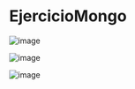 # EjercicioMongo

![image](https://github.com/cristianolaya1/EjercicioMongo/assets/145338030/c4281427-5445-4460-9195-a853ab0c7944)

![image](https://github.com/cristianolaya1/EjercicioMongo/assets/145338030/6e21f2b3-d32b-4af6-9006-baf377f3807f)

![image](https://github.com/cristianolaya1/EjercicioMongo/assets/145338030/4eef81df-d726-4cd2-85b8-2ec744939396)
